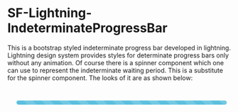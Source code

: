 # SF-Lightning-IndeterminateProgressBar
This is a bootstrap styled indeterminate progress bar developed in lightning. Lightning design system provides styles for determinate progress bars only without any animation.
Of course there is a spinner component which one can use to represent the indeterminate waiting period. This is a substitute for the spinner component. The looks of it are as shown below:

![alt text](https://github.com/aneeshbhat1/SF-Lightning-IndeterminateProgressBar/blob/master/ProgressBar.png)
